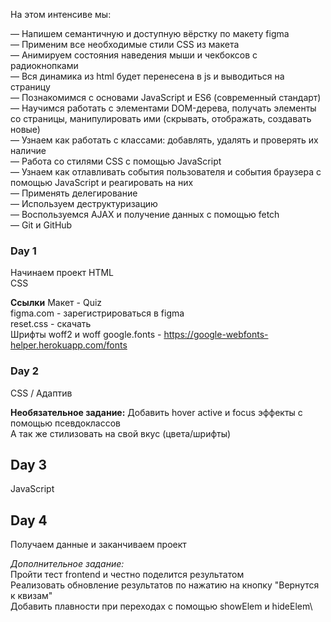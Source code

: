 На этом интенсиве мы:

 

— Напишем семантичную и доступную вёрстку по макету figma\
— Применим все необходимые стили CSS из макета\
— Анимируем состояния наведения мыши и чекбоксов с радиокнопками\
— Вся динамика из html будет перенесена в js и выводиться на страницу\
— Познакомимся с основами JavaScript и ES6 (современный стандарт)\
— Научимся работать с элементами DOM-дерева, получать элементы со страницы, 
манипулировать ими (скрывать, отображать, создавать новые)\
— Узнаем как работать с классами: добавлять, удалять и проверять их наличие\
— Работа со стилями CSS с помощью JavaScript\
— Узнаем как отлавливать события пользователя и события браузера с помощью JavaScript и реагировать на них\
— Применять делегирование\
— Используем деструктуризацию\
— Воспользуемся AJAX и получение данных с помощью fetch\
— Git и GitHub

### Day 1 ###
Начинаем проект HTML\
CSS

**Ссылки**
Макет - Quiz\
figma.com - зарегистрироваться в figma\
reset.css - скачать\
Шрифты woff2 и woff google.fonts - https://google-webfonts-helper.herokuapp.com/fonts

### Day 2 ###
CSS / Адаптив

**Необязательное задание:**
Добавить hover active и focus эффекты с помощью псевдоклассов\
А так же стилизовать на свой вкус (цвета/шрифты)

## Day 3 ##
JavaScript

## Day 4 ##
Получаем данные и заканчиваем проект

*Дополнительное задание:*\
Пройти тест frontend и честно поделится результатом\
Реализовать обновление результатов по нажатию на кнопку "Вернутся к квизам"\
Добавить плавности при переходах с помощью showElem и hideElem\


